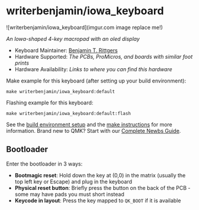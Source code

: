 # writerbenjamin/iowa_keyboard

![writerbenjamin/iowa_keyboard](imgur.com image replace me!)

*An Iowa-shaped 4-key macropad with an oled display*

* Keyboard Maintainer: [Benjamin T. Rittgers](https://github.com/writerbenjamin)
* Hardware Supported: *The PCBs, ProMicros, and boards with similar foot prints*
* Hardware Availability: *Links to where you can find this hardware*

Make example for this keyboard (after setting up your build environment):

    make writerbenjamin/iowa_keyboard:default

Flashing example for this keyboard:

    make writerbenjamin/iowa_keyboard:default:flash

See the [build environment setup](https://docs.qmk.fm/#/getting_started_build_tools) and the [make instructions](https://docs.qmk.fm/#/getting_started_make_guide) for more information. Brand new to QMK? Start with our [Complete Newbs Guide](https://docs.qmk.fm/#/newbs).

## Bootloader

Enter the bootloader in 3 ways:

* **Bootmagic reset**: Hold down the key at (0,0) in the matrix (usually the top left key or Escape) and plug in the keyboard
* **Physical reset button**: Briefly press the button on the back of the PCB - some may have pads you must short instead
* **Keycode in layout**: Press the key mapped to `QK_BOOT` if it is available

